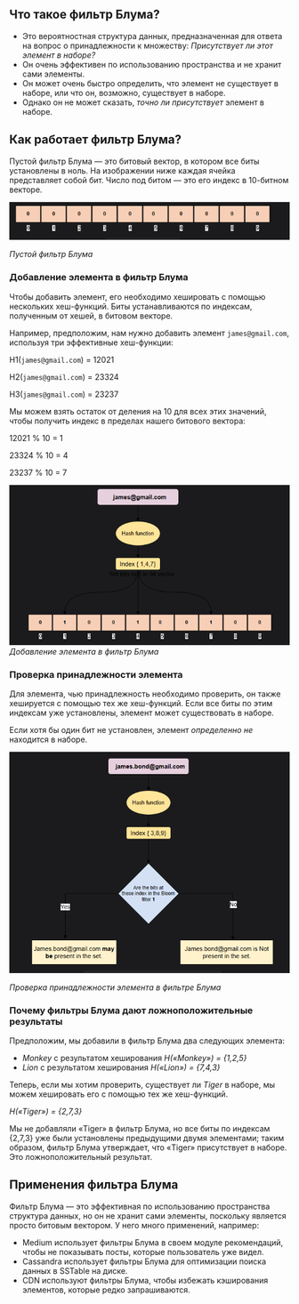 ## Что такое фильтр Блума?

*   Это вероятностная структура данных, предназначенная для ответа на вопрос о принадлежности к множеству: *Присутствует ли этот элемент в наборе?*
*   Он очень эффективен по использованию пространства и не хранит сами элементы.
*   Он может очень быстро определить, что элемент не существует в наборе, или что он, возможно, существует в наборе.
*   Однако он не может сказать, *точно ли присутствует* элемент в наборе.

## Как работает фильтр Блума?

Пустой фильтр Блума — это битовый вектор, в котором все биты установлены в ноль. На изображении ниже каждая ячейка представляет собой бит. Число под битом — это его индекс в 10-битном векторе.

![img.png](img/img123123.png)

*Пустой фильтр Блума*

### Добавление элемента в фильтр Блума

Чтобы добавить элемент, его необходимо хешировать с помощью нескольких хеш-функций. Биты устанавливаются по индексам, полученным от хешей, в битовом векторе.

Например, предположим, нам нужно добавить элемент `james@gmail.com`, используя три эффективные хеш-функции:

H1(`james@gmail.com`) = 12021

H2(`james@gmail.com`) = 23324

H3(`james@gmail.com`) = 23237


Мы можем взять остаток от деления на 10 для всех этих значений, чтобы получить индекс в пределах нашего битового вектора:

12021 % 10 = 1

23324 % 10 = 4

23237 % 10 = 7

![img_1.png](img/img_1123123.png)
*Добавление элемента в фильтр Блума*

### Проверка принадлежности элемента

Для элемента, чью принадлежность необходимо проверить, он также хешируется с помощью тех же хеш-функций. Если все биты по этим индексам уже установлены, элемент может существовать в наборе.

Если хотя бы один бит не установлен, элемент *определенно не* находится в наборе.

![img_2.png](img/img_2123451351.png)

*Проверка принадлежности элемента в фильтре Блума*

### Почему фильтры Блума дают ложноположительные результаты

Предположим, мы добавили в фильтр Блума два следующих элемента:

*   *Monkey* с результатом хеширования *H(«Monkey») = {1,2,5}*
*   *Lion* с результатом хеширования *H(«Lion») = {7,4,3}*

Теперь, если мы хотим проверить, существует ли *Tiger* в наборе, мы можем хешировать его с помощью тех же хеш-функций.

*H(«Tiger») = {2,7,3}*

Мы не добавляли «Tiger» в фильтр Блума, но все биты по индексам {2,7,3} уже были установлены предыдущими двумя элементами; таким образом, фильтр Блума утверждает, что «Tiger» присутствует в наборе. Это ложноположительный результат.

## Применения фильтра Блума

Фильтр Блума — это эффективная по использованию пространства структура данных, но он не хранит сами элементы, поскольку является просто битовым вектором. У него много применений, например:

*   Medium использует фильтры Блума в своем модуле рекомендаций, чтобы не показывать посты, которые пользователь уже видел.
*   Cassandra использует фильтры Блума для оптимизации поиска данных в SSTable на диске.
*   CDN используют фильтры Блума, чтобы избежать кэширования элементов, которые редко запрашиваются.